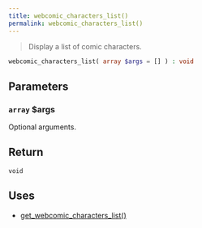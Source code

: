 ```yaml
---
title: webcomic_characters_list()
permalink: webcomic_characters_list()
---
```


> Display a list of comic characters.

```php
webcomic_characters_list( array $args = [] ) : void
```

## Parameters

### `array` $args
Optional arguments.

## Return

`void`

## Uses
- [get_webcomic_characters_list()](get_webcomic_characters_list())
